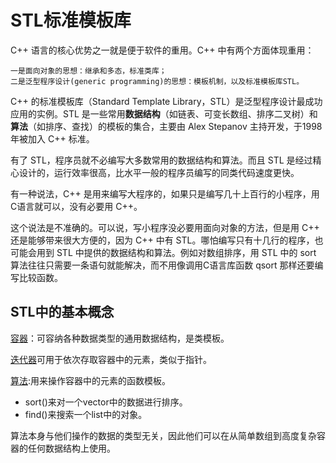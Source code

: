 # STL标准模板库

C++ 语言的核心优势之一就是便于软件的重用。C++ 中有两个方面体现重用：

    一是面向对象的思想：继承和多态，标准类库；
    二是泛型程序设计(generic programming)的思想：模板机制，以及标准模板库STL。

C++ 的标准模板库（Standard Template Library，STL）是泛型程序设计最成功应用的实例。STL 是一些常用**数据结构**（如链表、可变长数组、排序二叉树）和**算法**（如排序、查找）的模板的集合，主要由 Alex Stepanov 主持开发，于1998年被加入 C++ 标准。

有了 STL，程序员就不必编写大多数常用的数据结构和算法。而且 STL 是经过精心设计的，运行效率很高，比水平一般的程序员编写的同类代码速度更快。

有一种说法，C++ 是用来编写大程序的，如果只是编写几十上百行的小程序，用C语言就可以，没有必要用 C++。

这个说法是不准确的。可以说，写小程序没必要用面向对象的方法，但是用 C++ 还是能够带来很大方便的，因为 C++ 中有 STL。哪怕编写只有十几行的程序，也可能会用到 STL 中提供的数据结构和算法。例如对数组排序，用 STL 中的 sort 算法往往只需要一条语句就能解决，而不用像调用C语言库函数 qsort 那样还要编写比较函数。

## STL中的基本概念

[容器](STL容器.md)：可容纳各种数据类型的通用数据结构，是类模板。

[迭代器](STL迭代器iterator.md)可用于依次存取容器中的元素，类似于指针。

[算法](STL算法.md):用来操作容器中的元素的函数模板。

+ sort()来对一个vector中的数据进行排序。
+ find()来搜索一个list中的对象。

算法本身与他们操作的数据的类型无关，因此他们可以在从简单数组到高度复杂容器的任何数据结构上使用。